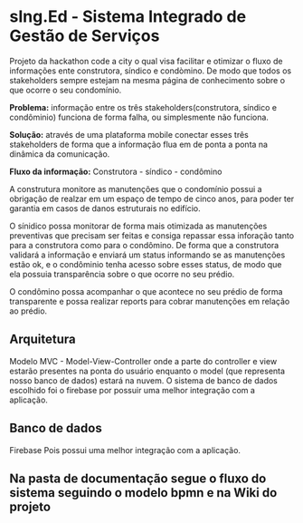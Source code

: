 # sIng.Ed - Sistema Integrado de Gestão de Serviços
Projeto da hackathon code a city o qual visa facilitar e otimizar o fluxo de informações ente construtora, síndico e condòmino. De modo que todos os stakeholders sempre estejam na mesma página de conhecimento sobre o que ocorre o seu condomínio.

**Problema:** informação entre os três stakeholders(construtora, síndico e condôminio) funciona de forma falha, ou simplesmente não funciona.

**Solução:** através de uma plataforma mobile conectar esses três stakeholders de forma que a informação flua em de ponta a ponta na dinâmica da comunicação.

**Fluxo da informação:**
Construtora - síndico - condômino

A construtura monitore as manutenções que o condomínio possui a obrigação de realzar em um espaço de tempo de cinco anos, para poder ter garantia em casos de danos estruturais no edifício.

O sínidico possa monitorar de forma mais otimizada as manutenções preventivas que precisam ser feitas e consiga repassar essa inforação tanto para a construtora como para o condômino. De forma que a construtora validará a informação e enviará um status informando se as manutenções estão ok, e o condôminio tenha acesso sobre esses status, de modo que ela possuia transparência sobre o que ocorre no seu prédio.

O condômino possa acompanhar o que acontece no seu prédio de forma transparente e possa realizar reports para cobrar manutenções em relação ao prédio.

## Arquitetura

Modelo MVC - Model-View-Controller onde a parte do controller e view estarão presentes na ponta do usuário enquanto o model (que representa nosso banco de dados) estará na nuvem. O sistema de banco de dados escolhido foi o firebase por possuir uma melhor integração com a aplicação.


## Banco de dados
Firebase
Pois possui uma melhor integração com a aplicação.


## Na pasta de documentação segue o fluxo do sistema seguindo o modelo bpmn e na Wiki do projeto





